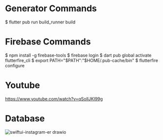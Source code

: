 # Generator Commands

$ flutter pub run build_runner build

# Firebase Commands
$ npm install -g firebase-tools
$ firebase login
$ dart pub global activate flutterfire_cli
$ export PATH="$PATH":"$HOME/.pub-cache/bin"
$ flutterfire configure

# Youtube

https://www.youtube.com/watch?v=qSolIJKl99g


# Database

![swiftui-instagram-er drawio](https://github.com/mzunohkaru/SwiftUI-Sample-TikTok/assets/99012157/2488b2b6-3345-4f49-a32b-2164f71ffa8a)

